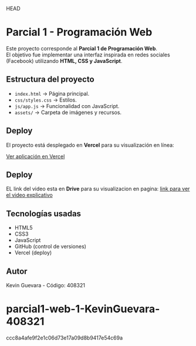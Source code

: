HEAD
# Parcial 1 - Programación Web

Este proyecto corresponde al **Parcial 1 de Programación Web**.  
El objetivo fue implementar una interfaz inspirada en redes sociales (Facebook) utilizando **HTML, CSS y JavaScript**.


## Estructura del proyecto
- `index.html` → Página principal.  
- `css/styles.css` → Estilos.  
- `js/app.js` → Funcionalidad con JavaScript.  
- `assets/` → Carpeta de imágenes y recursos.  



##  Deploy
El proyecto está desplegado en **Vercel** para su visualización en línea:  

 [Ver aplicación en Vercel](https://parcial1-web-1-kevin-guevara-408321.vercel.app/)

 

 ## Deploy
 EL link del video esta en **Drive** para su visualizacion en pagina:
 [link para ver el video explicativo](https://docs.google.com/videos/d/1jyLarc0WNtG6lTpbP4QP5NslEHUItLWBIDOBKPiOzMA/edit?usp=sharing)



## Tecnologías usadas
- HTML5  
- CSS3  
- JavaScript  
- GitHub (control de versiones)  
- Vercel (deploy)


##  Autor
Kevin Guevara - Código: 408321

# parcial1-web-1-KevinGuevara-408321
ccc8a4afe9f2e1c06d73e17a09d8b9417e54c69a
